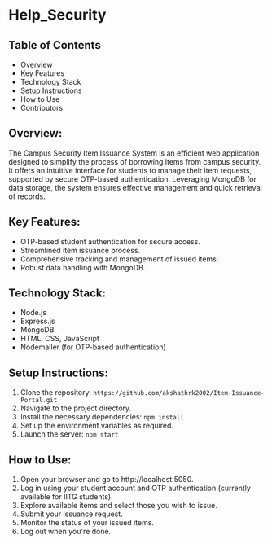 # Help_Security

## Table of Contents

- Overview
- Key Features
- Technology Stack
- Setup Instructions
- How to Use
- Contributors

## Overview:

The Campus Security Item Issuance System is an efficient web application designed to simplify the process of borrowing items from campus security. It offers an intuitive interface for students to manage their item requests, supported by secure OTP-based authentication. Leveraging MongoDB for data storage, the system ensures effective management and quick retrieval of records.

## Key Features:

- OTP-based student authentication for secure access.
- Streamlined item issuance process.
- Comprehensive tracking and management of issued items.
- Robust data handling with MongoDB.

## Technology Stack:

- Node.js
- Express.js
- MongoDB
- HTML, CSS, JavaScript
- Nodemailer (for OTP-based authentication)

## Setup Instructions:

1. Clone the repository: `https://github.com/akshathrk2002/Item-Issuance-Portal.git`
2. Navigate to the project directory.
3. Install the necessary dependencies: `npm install`
4. Set up the environment variables as required.
5. Launch the server: `npm start`

## How to Use:

1. Open your browser and go to http://localhost:5050.
2. Log in using your student account and OTP authentication (currently available for IITG students).
3. Explore available items and select those you wish to issue.
4. Submit your issuance request.
5. Monitor the status of your issued items.
6. Log out when you're done.
